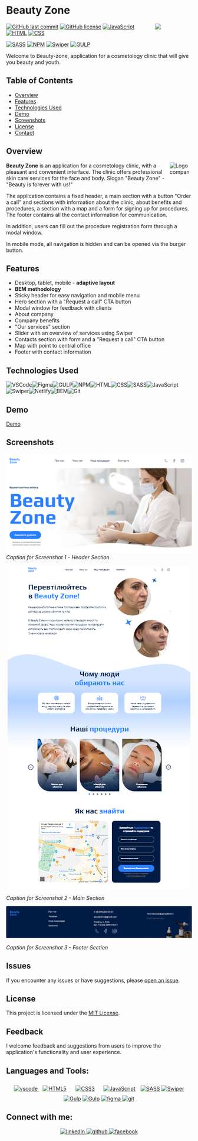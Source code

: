 # Beauty Zone

<img align="right" src="https://media.giphy.com/media/du3J3cXyzhj75IOgvA/giphy.gif" width="100"/>

[![GitHub last commit](https://img.shields.io/github/last-commit/Sokolova88/Beauty-zone)](https://github.com/Sokolova88/Beauty-zone/commits/main)
[![GitHub license](https://img.shields.io/github/license/Sokolova88/Beauty-zone)](https://github.com/Sokolova88/Beauty-zone/blob/main/LICENSE)
[![JavaScript](https://img.shields.io/badge/JavaScript-Latest-yellow.svg)](https://developer.mozilla.org/en-US/docs/Web/JavaScript)
[![HTML](https://img.shields.io/badge/HTML5-<!DOCTYPE%20html>-orange)](https://developer.mozilla.org/en-US/docs/Web/HTML)
[![CSS](https://img.shields.io/badge/CSS3-styles-blue)](https://developer.mozilla.org/en-US/docs/Web/CSS)

[![SASS](https://img.shields.io/badge/SASS-pink)](https://sass-lang.com/)
[![NPM](https://img.shields.io/badge/npm-red)](https://www.npmjs.com/)
[![Swiper](https://img.shields.io/badge/swiper-blue)](https://swiperjs.com/)
[![GULP](https://img.shields.io/badge/Gulp-tomato)](https://gulpjs.com/)

Welcome to Beauty-zone, application for a cosmetology clinic that will give you beauty and youth.

## Table of Contents

- [Overview](#overview)
- [Features](#features)
- [Technologies Used](#technologies-used)
- [Demo](#demo)
- [Screenshots](#screenshots)
- [License](#license)
- [Contact](#connect-with-me)

## Overview

<image align="right" src="./img/favicon/favicon.png" alt="Logo company" width="60" height="40" color="#2B7FFF"/>

**Beauty Zone** is an application for a cosmetology clinic, with a pleasant and convenient
interface. The clinic offers professional skin care services for the face and body. Slogan "Beauty
Zone" - "Beauty is forever with us!"

The application contains a fixed header, a main section with a button "Order a call" and sections
with information about the clinic, about benefits and procedures, a section with a map and a form
for signing up for procedures. The footer contains all the contact information for communication.

In addition, users can fill out the procedure registration form through a modal window.

In mobile mode, all navigation is hidden and can be opened via the burger button.

## Features

- Desktop, tablet, mobile - **adaptive layout**
- **BEM methodology**
- Sticky header for easy navigation and mobile menu
- Hero section with a "Request a call" CTA button
- Modal window for feedback with clients
- About company
- Company benefits
- "Our services" section
- Slider with an overview of services using Swiper
- Contacts section with form and a "Request a call" CTA button
- Map with point to central office
- Footer with contact information

## Technologies Used

![VSCode](https://img.shields.io/badge/Visual_Studio_Code-0078D4?style=for-the-badge&logo=visual%20studio%20code&logoColor=white)![Figma](https://img.shields.io/badge/Figma-F24E1E?style=for-the-badge&logo=figma&logoColor=white)![GULP](https://img.shields.io/badge/GULP-lightgrey?style=for-the-badge&logo=gulp)![NPM](https://img.shields.io/badge/npm-CB3837?style=for-the-badge&logo=npm&logoColor=white)![HTML](https://img.shields.io/badge/HTML5-E34F26.svg?style=for-the-badge&logo=HTML5&logoColor=white)![CSS](https://img.shields.io/badge/CSS3-1572B6.svg?style=for-the-badge&logo=CSS3&logoColor=white)![SASS](https://img.shields.io/badge/Sass-CC6699?style=for-the-badge&logo=sass&logoColor=white)![JavaScript](https://img.shields.io/badge/JavaScript-F7DF1E.svg?style=for-the-badge&logo=JavaScript&logoColor=black)![Swiper](https://img.shields.io/badge/Swiper-007aff?style=for-the-badge&logo=swiper)![Netlify](https://img.shields.io/badge/Netlify-00C7B7?style=for-the-badge&logo=netlify&logoColor=white)![BEM](https://img.shields.io/badge/BEM-052433?style=for-the-badge&logo=BEM&logoColor=white)![Git](https://img.shields.io/badge/Git-black?style=for-the-badge&logo=git)

## Demo

[Demo](https://sokolova88.github.io/Beauty-zone/)

## Screenshots

![Home Page](./src/screen/header-page.png) _Caption for Screenshot 1 - Header Section_

<p align="center">
  <img src="./src/screen/main-page.png" alt="Screenshot 2 - Main Section">
</p>

_Caption for Screenshot 2 - Main Section_

<p align="center">
  <img src="./src/screen/footer-page.png" alt="Screenshot 3 - Footer Section">
</p>

_Caption for Screenshot 3 - Footer Section_

## Issues

If you encounter any issues or have suggestions, please
[open an issue](https://github.com/Sokolova88/Beauty-zone/issues).

## License

This project is licensed under the [MIT License](LICENSE).

## Feedback

I welcome feedback and suggestions from users to improve the application's functionality and user
experience.

## Languages and Tools:

<div align="center">

<a href="https://code.visualstudio.com/" target="_blank" rel="noreferrer"><img src="https://www.svgrepo.com/show/374171/vscode.svg" alt="vscode" width="40" height="40"/>
</a>
<a href="https://en.wikipedia.org/wiki/HTML5" target="_blank"><img style="margin: 10px" src="https://www.svgrepo.com/show/452228/html-5.svg" alt="HTML5" height="40" /></a>
<a href="https://www.w3schools.com/css/" target="_blank"><img style="margin: 10px" src="https://www.svgrepo.com/show/373535/css.svg" alt="CSS3" height="40" /></a>
<a href="https://www.javascript.com/" target="_blank"><img style="margin: 10px" src="https://www.svgrepo.com/show/452045/js.svg" alt="JavaScript" height="40" /></a>
<a href="https://sass-lang.com/" target="_blank" rel="noreferrer"><img src="https://www.svgrepo.com/show/354310/sass.svg" width="36" height="36" alt="SASS" /></a>
<a href="https://swiperjs.com/" target="_blank" rel="noreferrer"><img src="https://swiperjs.com/images/swiper-logo.svg" width="36" height="36" alt="Swiper" /></a>
<a href="https://gulpjs.com/" target="_blank" rel="noreferrer"><img src="https://www.svgrepo.com/show/353845/gulp.svg" width="36" height="36" alt="Gulp" /></a>
<a href="https://www.npmjs.com/" target="_blank" rel="noreferrer"><img src="https://www.svgrepo.com/show/452077/npm.svg" width="36" height="36" alt="Gulp" /></a>
<a href="https://www.figma.com/" target="_blank" rel="noreferrer"><img src="https://www.svgrepo.com/show/448222/figma.svg" alt="figma" width="40" height="40"/>
</a>
<a href="https://git-scm.com/" target="_blank" rel="noreferrer"><img src="https://www.svgrepo.com/show/452210/git.svg" alt="git" width="40" height="40"/>
</a>

</div>

## Connect with me:

<div align="center">
<a href="https://www.linkedin.com/in/anna-sokolova-71244a200/" target="_blank">
<img src="https://img.shields.io/badge/linkedin-%231E77B5.svg?&style=for-the-badge&logo=linkedin&logoColor=white" alt="linkedin" style="margin-bottom: 5px;" />
</a>
<a href="https://github.com/Sokolova88" target="_blank">
<img src="https://img.shields.io/badge/github-%2324292e.svg?&style=for-the-badge&logo=github&logoColor=white" alt="github" style="margin-bottom: 5px;" />
</a>
<a href="https://www.facebook.com/anchoysss" target="_blank">
<img src=https://img.shields.io/badge/facebook-%232E87FB.svg?&style=for-the-badge&logo=facebook&logoColor=white alt=facebook style="margin-bottom: 5px;" />
</a>
</div>
